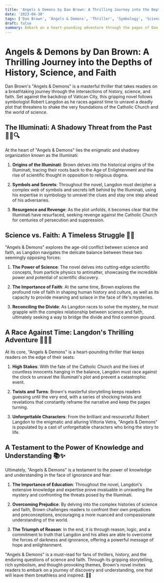 ```yaml
---
title: 'Angels & Demons by Dan Brown: A Thrilling Journey into the Depths of History, Science, and Faith'
date: '2023-04-30'
tags: ['Dan Brown', 'Angels & Demons', 'Thriller', 'Symbology', 'Science', 'Faith']
draft: false
summary: Embark on a heart-pounding adventure through the pages of Dan Brown's "Angels & Demons," a masterful blend of history, science, and faith. Follow symbologist Robert Langdon as he races against time to unravel a deadly plot that threatens to shake the very foundations of the Catholic Church and the world of science.
---
```


# Angels & Demons by Dan Brown: A Thrilling Journey into the Depths of History, Science, and Faith

Dan Brown's "Angels & Demons" is a masterful thriller that takes readers on a breathtaking journey through the intersections of history, science, and faith. Set against the backdrop of Vatican City, this gripping novel follows symbologist Robert Langdon as he races against time to unravel a deadly plot that threatens to shake the very foundations of the Catholic Church and the world of science.

## The Illuminati: A Shadowy Threat from the Past 🕵️‍♂️🔍

At the heart of "Angels & Demons" lies the enigmatic and shadowy organization known as the Illuminati:

1. **Origins of the Illuminati**: Brown delves into the historical origins of the Illuminati, tracing their roots back to the Age of Enlightenment and the rise of scientific thought in opposition to religious dogma.

2. **Symbols and Secrets**: Throughout the novel, Langdon must decipher a complex web of symbols and secrets left behind by the Illuminati, using his expertise in symbology to unravel the clues and stay one step ahead of his adversaries.

3. **Resurgence and Revenge**: As the plot unfolds, it becomes clear that the Illuminati have resurfaced, seeking revenge against the Catholic Church for centuries of persecution and suppression.

## Science vs. Faith: A Timeless Struggle 🔬⛪

"Angels & Demons" explores the age-old conflict between science and faith, as Langdon navigates the delicate balance between these two seemingly opposing forces:

1. **The Power of Science**: The novel delves into cutting-edge scientific concepts, from particle physics to antimatter, showcasing the incredible power and potential of scientific discovery.

2. **The Importance of Faith**: At the same time, Brown explores the profound role of faith in shaping human history and culture, as well as its capacity to provide meaning and solace in the face of life's mysteries.

3. **Reconciling the Divide**: As Langdon races to solve the mystery, he must grapple with the complex relationship between science and faith, ultimately seeking a way to bridge the divide and find common ground.

## A Race Against Time: Langdon's Thrilling Adventure 🏃‍♂️💨

At its core, "Angels & Demons" is a heart-pounding thriller that keeps readers on the edge of their seats:

1. **High Stakes**: With the fate of the Catholic Church and the lives of countless innocents hanging in the balance, Langdon must race against the clock to unravel the Illuminati's plot and prevent a catastrophic event.

2. **Twists and Turns**: Brown's masterful storytelling keeps readers guessing until the very end, with a series of shocking twists and revelations that constantly reframe the narrative and keep the pages turning.

3. **Unforgettable Characters**: From the brilliant and resourceful Robert Langdon to the enigmatic and alluring Vittoria Vetra, "Angels & Demons" is populated by a cast of unforgettable characters who bring the story to life.

## A Testament to the Power of Knowledge and Understanding 📚✨

Ultimately, "Angels & Demons" is a testament to the power of knowledge and understanding in the face of ignorance and fear:

1. **The Importance of Education**: Throughout the novel, Langdon's extensive knowledge and expertise prove invaluable in unraveling the mystery and confronting the threats posed by the Illuminati.

2. **Overcoming Prejudice**: By delving into the complex histories of science and faith, Brown challenges readers to confront their own prejudices and preconceptions, encouraging a more nuanced and compassionate understanding of the world.

3. **The Triumph of Reason**: In the end, it is through reason, logic, and a commitment to truth that Langdon and his allies are able to overcome the forces of darkness and ignorance, offering a powerful message of hope and enlightenment.

"Angels & Demons" is a must-read for fans of thrillers, history, and the enduring questions of science and faith. Through its gripping storytelling, rich symbolism, and thought-provoking themes, Brown's novel invites readers to embark on a journey of discovery and understanding, one that will leave them breathless and inspired. 🌟💫

